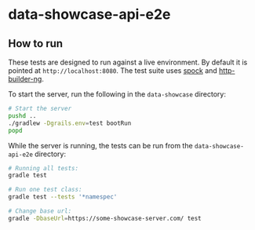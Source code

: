# data-showcase-api-e2e
## How to run
These tests are designed to run against a live environment. By default it is pointed at `http://localhost:8080`. The test suite 
uses [spock](http://spockframework.org/) and [http-builder-ng](https://github.com/http-builder-ng/http-builder-ng).

To start the server, run the following in the `data-showcase` directory:
```bash
# Start the server
pushd ..
./gradlew -Dgrails.env=test bootRun
popd
```

While the server is running, the tests can be run from the `data-showcase-api-e2e` directory:

```bash
# Running all tests:
gradle test

# Run one test class: 
gradle test --tests '*namespec'

# Change base url:
gradle -DbaseUrl=https://some-showcase-server.com/ test
```
